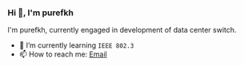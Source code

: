 ### Hi 👋, I'm purefkh

I'm purefkh, currently engaged in development of data center switch.

- 📖 I’m currently learning ```IEEE 802.3```
- 📫 How to reach me: [Email](mailto:purefkh@gmail.com)
